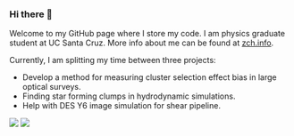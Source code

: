 ### Hi there 👋

Welcome to my GitHub page where I store my code. I am physics graduate student at UC Santa Cruz. More info about me can be found at [zch.info](www.zch.info).

Currently, I am splitting my time between three projects:

- Develop a method for measuring cluster selection effect bias in large optical surveys.
- Finding star forming clumps in hydrodynamic simulations.
- Help with DES Y6 image simulation for shear pipeline.

![](https://raw.githubusercontent.com/zchvsre/github-stats/master/generated/overview.svg#gh-dark-mode-only)
![](https://raw.githubusercontent.com/zchvsre/github-stats/master/generated/overview.svg#gh-light-mode-only)


<!--
**zchvsre/zchvsre** is a ✨ _special_ ✨ repository because its `README.md` (this file) appears on your GitHub profile.

Here are some ideas to get you started:

- 🔭 I’m currently working on ...
- 🌱 I’m currently learning ...
- 👯 I’m looking to collaborate on ...
- 🤔 I’m looking for help with ...
- 💬 Ask me about ...
- 📫 How to reach me: ...
- 😄 Pronouns: ...
- ⚡ Fun fact: ...
-->
